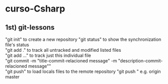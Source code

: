 # curso-Csharp

## 1st) git-lessons
"git init" to create a new repository
"git status" to show the synchronization file's status \
"git add ." to track all untracked and modified listed files \
"git add <file-name>..." to track just this individual file \
"git commit -m "title-commit-relacioned message" -m "description-commit-relacioned message""\
"git push" to load locals files to the remote repository
"git push <location-of-git-repo> <branch-to-push-to>"  e.g. origin master